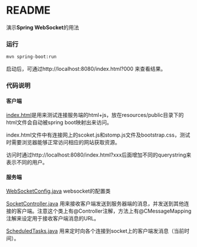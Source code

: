 README
===========================

演示**Spring WebSocket**的用法

### 运行
```bash
mvn spring-boot:run
```
启动后，可通过http://localhost:8080/index.html?000 来查看结果。

### 代码说明

#### 客户端
[index.html](src/main/resources/public/index.html)是用来测试连接服务端的html+js，放在resources/public目录下的html文件会自动被spring boot映射出来访问。

index.html文件中有连接网上的scoket.js和stomp.js文件及bootstrap.css，测试时需要浏览器能够正常访问相应的网站获取资源。

访问时通过http://localhost:8080/index.html?xxx后面增加不同的querystring来表示不同的用户。

#### 服务端
[WebSocketConfig.java](src/main/java/cn/devmgr/tutorial/WebSocketConfig.java) websocket的配置类

[SocketController.java](src/main/java/cn/devmgr/tutorial/SocketController.java) 用来接收客户端发送到服务器端的消息，并发送到其他连接的客户端。注意这个类上有@Controller注解，方法上有@CMessageMapping注解来设定用于接收客户端消息的URL。

[ScheduledTasks.java](src/main/java/cn/devmgr/tutorial/ScheduledTasks.java) 用来定时向各个连接到socket上的客户端发消息（当前时间）。
